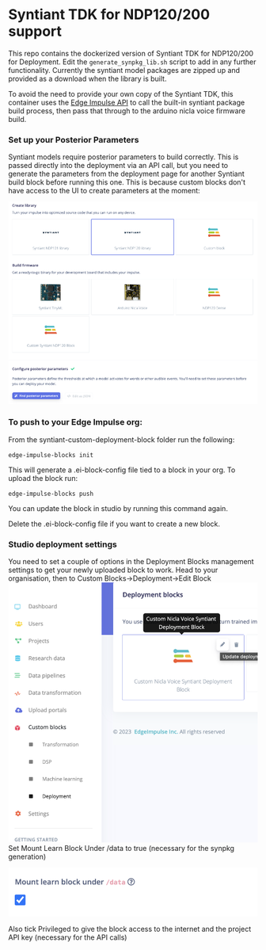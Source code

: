 # Syntiant TDK for NDP120/200 support

This repo contains the dockerized version of Syntiant TDK for NDP120/200 for Deployment. Edit the `generate_synpkg_lib.sh` script to add in any further functionality. Currently the syntiant model packages are zipped up and provided as a download when the library is built.

To avoid the need to provide your own copy of the Syntiant TDK, this container uses the [Edge Impulse API](https://docs.edgeimpulse.com/reference/downloadbuild) to call the built-in syntiant package build process, then pass that through to the arduino nicla voice firmware build. 


### Set up your Posterior Parameters

Syntiant models require posterior parameters to build correctly. This is passed directly into the deployment via an API call, but you need to generate the parameters from the deployment page for another Syntiant build block before running this one. This is because custom blocks don't have access to the UI to create parameters at the moment:

![Find your posterior parameters](image.png)

### To push to your Edge Impulse org:

From the syntiant-custom-deployment-block folder run the following:

```
edge-impulse-blocks init
```
This will generate a .ei-block-config file tied to a block in your org. To upload the block run:
```
edge-impulse-blocks push
```
You can update the block in studio by running this command again.

Delete the .ei-block-config file if you want to create a new block.

### Studio deployment settings
You need to set a couple of options in the Deployment Blocks management settings to get your newly uploaded block to work.
Head to your organisation, then to Custom Blocks->Deployment->Edit Block
![Alt text](image-1.png)
Set Mount Learn Block Under /data to true (necessary for the synpkg generation)

![Alt text](image-2.png)

Also tick Privileged to give the block access to the internet and the project API key (necessary for the API calls)
